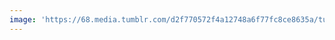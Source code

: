 ```yaml
---
image: 'https://68.media.tumblr.com/d2f770572f4a12748a6f77fc8ce8635a/tumblr_neud3qwd0c1tbdx3so1_1280.jpg'
---
```

